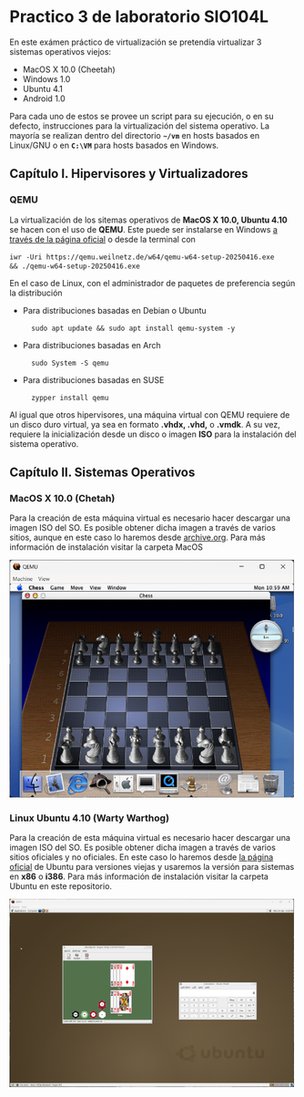 # Practico 3 de laboratorio SIO104L

En este exámen práctico de virtualización se pretendía virtualizar 3 sistemas operativos viejos:
- MacOS X 10.0 (Cheetah)
- Windows 1.0
- Ubuntu 4.1
- Android 1.0

Para cada uno de estos se provee un script para su ejecución, o en su defecto, instrucciones para la virtualización del sistema operativo. La mayoría se realizan dentro del directorio __``~/vm``__ en hosts basados en Linux/GNU o en __``C:\VM``__ para hosts basados en Windows.

## Capítulo I. Hipervisores y Virtualizadores
### QEMU
La virtualización de los sitemas operativos de **MacOS X 10.0, Ubuntu 4.10** se hacen con el uso de __QEMU__. Este puede ser instalarse en Windows <a href='https://www.qemu.org/download/#windows'> a través de la página oficial</a> o desde la terminal con

    iwr -Uri https://qemu.weilnetz.de/w64/qemu-w64-setup-20250416.exe
    && ./qemu-w64-setup-20250416.exe

En el caso de Linux, con el administrador de paquetes de preferencia según la distribución

- Para distribuciones basadas en Debian o Ubuntu

        sudo apt update && sudo apt install qemu-system -y 

- Para distribuciones basadas en Arch

        sudo System -S qemu

- Para distribuciones basadas en SUSE

        zypper install qemu

Al igual que otros hipervisores, una máquina virtual con QEMU requiere de un disco duro virtual, ya sea en formato **.vhdx, .vhd,** o **.vmdk**. A su vez, requiere la inicialización desde un disco o imagen **ISO** para la instalación del sistema operativo.

## Capítulo II. Sistemas Operativos
### MacOS X 10.0 (Chetah)
Para la creación de esta máquina virtual es necesario hacer descargar una imagen ISO del SO. Es posible obtener dicha imagen a través de varios sitios, aunque en este caso lo haremos desde <a href='https://archive.org/details/macos-x-cheetah'>archive.org</a>. 
Para más información de instalación visitar la carpeta MacOS
<p>
<img src='MacOS/images/chess.png' width='500' alt='Perdiendo en ajedrez'><p>

### Linux Ubuntu 4.10 (Warty Warthog)
Para la creación de esta máquina virtual es necesario hacer descargar una imagen ISO del SO. Es posible obtener dicha imagen a través de varios sitios oficiales y no oficiales. En este caso lo haremos desde <a href='https://old-releases.ubuntu.com/releases/4.10/'>la página oficial</a> de Ubuntu para versiones viejas y usaremos la versión para sistemas en **x86** o **i386**. 
Para más información de instalación visitar la carpeta Ubuntu en este repositorio.
<p>
<img src='Ubuntu/images/desktop.png' width='500' alt='Ubuntu desktop'><p>





